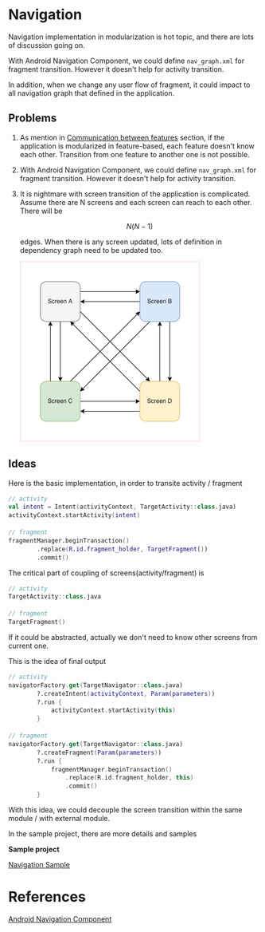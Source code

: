 # Navigation

Navigation implementation in modularization is hot topic, and there are lots of discussion going on.

With Android Navigation Component, we could define `nav_graph.xml` for fragment transition. However it doesn't help for activity transition.

In addition, when we change any user flow of fragment, it could impact to all navigation graph that defined in the application.

## Problems

1. As mention in [Communication between features](../../../#communication-between-features) section, if the application is modularized in feature-based, each feature doesn't know each other. Transition from one feature to another one is not possible.

2. With Android Navigation Component, we could define `nav_graph.xml` for fragment transition. However it doesn't help for activity transition.

3. It is nightmare with screen transition of the application is complicated. Assume there are N screens and each screen can reach to each other. There will be 
   
   $$
   N  (N - 1)
   $$
   
   edges. When there is any screen updated, lots of definition in dependency graph need to be updated too.
   
   <img src="./screen%20transition.png" title="" alt="" data-align="center">

## Ideas

Here is the basic implementation, in order to transite activity / fragment

```kotlin
// activity
val intent = Intent(activityContext, TargetActivity::class.java)
activityContext.startActivity(intent)

// fragment
fragmentManager.beginTransaction()
        .replace(R.id.fragment_holder, TargetFragment())
        .commit()
```

The critical part of coupling of screens(activity/fragment) is

```kotlin
// activity
TargetActivity::class.java

// fragment
TargetFragment()
```

If it could be abstracted, actually we don't need to know other screens from current one.

This is the idea of final output

```kotlin
// activity
navigatorFactory.get(TargetNavigator::class.java)
        ?.createIntent(activityContext, Param(parameters))
        ?.run {
            activityContext.startActivity(this)
        }

// fragment
navigatorFactory.get(TargetNavigator::class.java)
        ?.createFragment(Param(parameters))
        ?.run {
            fragmentManager.beginTransaction()
                .replace(R.id.fragment_holder, this)
                .commit()
        }

```

With this idea, we could decouple the screen transition within the same module / with external module.

In the sample project, there are more details and samples

**Sample project**

[Navigation Sample](./sample)

# References

[Android Navigation Component](https://developer.android.com/guide/navigation/navigation-getting-started)
